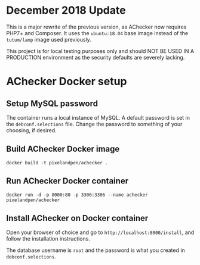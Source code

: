 # December 2018 Update

This is a major rewrite of the previous version, as AChecker now 
requires PHP7+ and Composer. It uses the `ubuntu:18.04` base image
instead of the `tutum/lamp` image used previously. 

This project is for local testing purposes only and should 
NOT BE USED IN A PRODUCTION environment as the security defaults
are severely lacking. 

# AChecker Docker setup

## Setup MySQL password

The container runs a local instance of MySQL. A default password is set
in the `debconf.selections` file. Change the password to something of
your choosing, if desired.

## Build AChecker Docker image

```
docker build -t pixelandpen/achecker .
```

## Run AChecker Docker container 

```
docker run -d -p 8000:80 -p 3306:3306 --name achecker pixelandpen/achecker
```

## Install AChecker on Docker container

Open your browser of choice and go to `http://localhost:8000/install`, and
follow the installation instructions.

The database username is `root` and the password is what you created
in `debconf.selections`.

